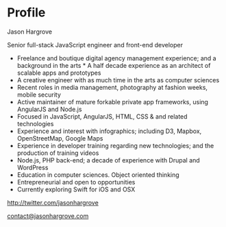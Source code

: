 # Profile

Jason Hargrove

Senior full-stack JavaScript engineer and front-end developer

* Freelance and boutique digital agency management experience; and a background in the arts
* A half decade experience as an architect of scalable apps and prototypes
* A creative engineer with as much time in the arts as computer sciences
* Recent roles in media management, photography at fashion weeks, mobile security
* Active maintainer of mature forkable private app frameworks, using AngularJS and Node.js
* Focused in JavaScript, AngularJS, HTML, CSS & and related technologies
* Experience and interest with infographics; including D3, Mapbox, OpenStreetMap, Google Maps
* Experience in developer training regarding new technologies; and the production of training videos
* Node.js, PHP back-end; a decade of experience with Drupal and WordPress
* Education in computer sciences. Object oriented thinking
* Entrepreneurial and open to opportunities
* Currently exploring Swift for iOS and OSX

http://twitter.com/jasonhargrove

contact@jasonhargrove.com